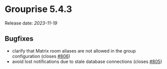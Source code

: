 # Grouprise 5.4.3

Release date: *2023-11-19*


## Bugfixes

* clarify that Matrix room aliases are not allowed in the group configuration
  (closes [#806](https://git.hack-hro.de/grouprise/grouprise/-/issues/806))
* avoid lost notifications due to stale database connections
  (closes [#805](https://git.hack-hro.de/grouprise/grouprise/-/issues/805))
